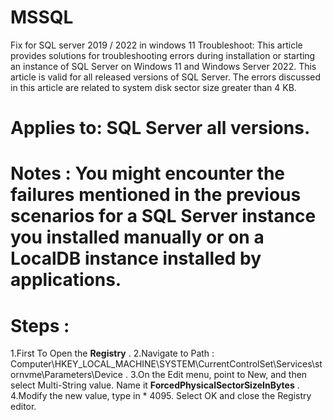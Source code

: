 # MSSQL
Fix for SQL server 2019 / 2022 in windows 11
Troubleshoot:
This article provides solutions for troubleshooting errors during installation or starting an instance of SQL Server on Windows 11 and Windows Server 2022. This article is valid for all released versions of SQL Server.
The errors discussed in this article are related to system disk sector size greater than 4 KB.
# Applies to:   SQL Server all versions.
# Notes : You might encounter the failures mentioned in the previous scenarios for a SQL Server instance you installed manually or on a LocalDB instance installed by applications.
# Steps :
   1.First To Open the **Registry** .
   2.Navigate to Path : Computer\HKEY_LOCAL_MACHINE\SYSTEM\CurrentControlSet\Services\stornvme\Parameters\Device .
   3.On the Edit menu, point to New, and then select Multi-String value. Name it **ForcedPhysicalSectorSizeInBytes** .
   4.Modify the new value, type in * 4095. Select OK and close the Registry editor.
